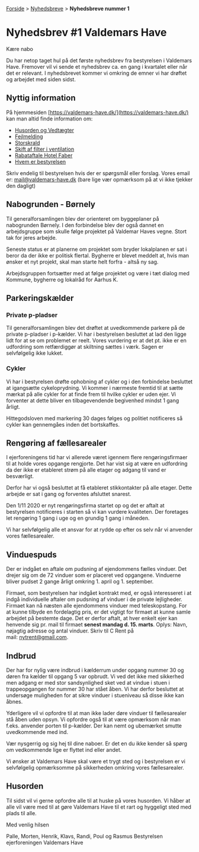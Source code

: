 [Forside](/) > [Nyhedsbreve](/nyhedsbreve) > **Nyhedsbreve nummer 1**

# Nyhedsbrev #1 Valdemars Have

Kære nabo

Du har netop taget hul på det første nyhedsbrev fra bestyrelsen i Valdemars Have. Fremover vil vi sende et nyhedsbrev ca. en gang i kvartalet eller når det er relevant. I nyhedsbrevet kommer vi omkring de emner vi har drøftet og arbejdet med siden sidst.

## Nyttig information

På hjemmesiden [https://valdemars-have.dk/](https://valdemars-have.dk/) kan man altid finde information om:

- [Husorden og Vedtægter](https://valdemars-have.dk/husorden)
- [Fejlmelding](https://valdemars-have.dk/vicevaert)
- [Storskrald](https://valdemars-have.dk/storskrald)
- [Skift af filter i ventilation](https://valdemars-have.dk/filter)
- [Rabataftale Hotel Faber](https://valdemars-have.dk/hotel_faber)
- [Hvem er bestyrelsen](https://valdemars-have.dk/bestyrelsen)

Skriv endelig til bestyrelsen hvis der er spørgsmål eller forslag. Vores email er: mail@valdemars-have.dk (bare lige vær opmærksom på at vi ikke tjekker den dagligt)

## Nabogrunden - Børnely

Til generalforsamlingen blev der orienteret om byggeplaner på nabogrunden Børnely. I den forbindelse blev der også dannet en arbejdsgruppe som skulle følge projektet på Valdemar Haves vegne. Stort tak for jeres arbejde.

Seneste status er at planerne om projektet som bryder lokalplanen er sat i beror da der ikke er politisk flertal. Bygherre er blevet meddelt at, hvis man ønsker et nyt projekt, skal man starte helt forfra - altså ny sag.

Arbejdsgruppen fortsætter med at følge projektet og være i tæt dialog med Kommune, bygherre og lokalråd for Aarhus K.

## Parkeringskælder

### Private p-pladser

Til generalforsamlingen blev det drøftet at uvedkommende parkere på de private p-pladser i p-kælder. Vi har i bestyrelsen besluttet at lad den ligge lidt for at se om problemet er reelt. Vores vurdering er at det pt. ikke er en udfordring som retfærdiggør at skiltning sættes i værk. Sagen er selvfølgelig ikke lukket.

### Cykler

Vi har i bestyrelsen drøfte ophobning af cykler og i den forbindelse besluttet at igangsætte cykeloprydning. Vi kommer i nærmeste fremtid til at sætte mærkat på alle cykler for at finde frem til hvilke cykler er uden ejer. Vi forventer at dette bliver en tilbagevendende begivenhed mindst 1 gang årligt.

Hittegodsloven med markering 30 dages følges og politiet notificeres så cykler kan gennemgåes inden det bortskaffes. 

## Rengøring af fællesarealer

I ejerforeningens tid har vi allerede været igennem flere rengøringsfirmaer til at holde vores opgange rengjorte. Det har vist sig at være en udfordring da der ikke er etableret strøm på alle etager og adgang til vand er besværligt.

Derfor har vi også besluttet at få etableret stikkontakter på alle etager. Dette arbejde er sat i gang og forventes afsluttet snarest.

Den 1/11 2020 er nyt rengøringsfirma startet op og det er aftalt at bestyrelsen notificeres i starten så vi kan vurdere kvaliteten. Der foretages let rengøring 1 gang i uge og en grundig 1 gang i måneden.

Vi har selvfølgelig alle et ansvar for at rydde op efter os selv når vi anvender vores fællesarealer.

## Vinduespuds

Der er indgået en aftale om pudsning af ejendommens fælles vinduer. Det drejer sig om de 72 vinduer som er placeret ved opgangene. Vinduerne bliver pudset 2 gange årligt omkring 1. april og 1. september.

Firmaet, som bestyrelsen har indgået kontrakt med, er også interesseret i at indgå individuelle aftaler om pudsning af vinduer i de private lejligheder. Firmaet kan nå næsten alle ejendommens vinduer med teleskopstang. For at kunne tilbyde en fordelagtig pris, er det vigtigt for firmaet at kunne samle arbejdet på bestemte dage. Det er derfor aftalt, at hver enkelt ejer kan henvende sig pr. mail til firmaet **senest mandag d. 15. marts**. Oplys: Navn, nøjagtig adresse og antal vinduer. Skriv til C Rent på mail: [nytrent@gmail.com](mailto:nytrent@gmail.com).

## Indbrud

Der har for nylig være indbrud i kælderrum under opgang nummer 30 og døren fra kælder til opgang 5 var opbrudt. Vi ved det ikke med sikkerhed men adgang er med stor sandsynlighed sket ved at vindue i stuen i trappeopgangen for nummer 30 har stået åben. Vi har derfor besluttet at undersøge muligheden for at sikre vinduer i stueniveau så disse ikke kan åbnes.

Yderligere vil vi opfordre til at man ikke lader døre vinduer til fællesarealer stå åben uden opsyn. Vi opfordre også til at være opmærksom når man f.eks. anvender porten til p-kælder. Der kan nemt og ubemærket smutte uvedkommende med ind.

Vær nysgerrig og sig hej til dine naboer. Er det en du ikke kender så spørg om vedkommende lige er flyttet ind eller andet.

Vi ønsker at Valdemars Have skal være et trygt sted og i bestyrelsen er vi selvfølgelig opmærksomme på sikkerheden omkring vores fællesarealer.

## Husorden

Til sidst vil vi gerne opfordre alle til at huske på vores husorden. Vi håber at alle vil være med til at gøre Valdemars Have til et rart og hyggeligt sted med plads til alle. 

Med venlig hilsen

Palle, Morten, Henrik, Klavs, Randi, Poul og Rasmus
Bestyrelsen ejerforeningen Valdemars Have